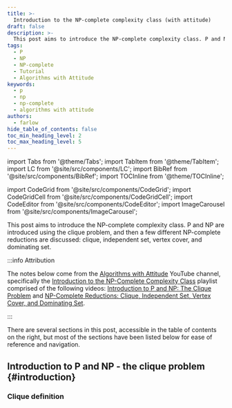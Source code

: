 ```yaml
---
title: >-
  Introduction to the NP-complete complexity class (with attitude)
draft: false
description: >-
  This post aims to introduce the NP-complete complexity class. P and NP are introduced using the clique problem, and then a few different NP-complete reductions are discussed: clique, independent set, vertex cover, and dominating set.
tags: 
  - P
  - NP
  - NP-complete
  - Tutorial
  - Algorithms with Attitude
keywords: 
  - p
  - np
  - np-complete
  - algorithms with attitude
authors: 
  - farlow
hide_table_of_contents: false
toc_min_heading_level: 2
toc_max_heading_level: 5
---
```


import Tabs from '@theme/Tabs';
import TabItem from '@theme/TabItem';
import LC from '@site/src/components/LC';
import BibRef from '@site/src/components/BibRef';
import TOCInline from '@theme/TOCInline';

import CodeGrid from '@site/src/components/CodeGrid';
import CodeGridCell from '@site/src/components/CodeGridCell';
import CodeEditor from '@site/src/components/CodeEditor';
import ImageCarousel from '@site/src/components/ImageCarousel';

<!-- import snippet1 from '!!raw-loader!./snippet-1.py'; -->

This post aims to introduce the NP-complete complexity class. P and NP are introduced using the clique problem, and then a few different NP-complete reductions are discussed: clique, independent set, vertex cover, and dominating set.

<!--truncate-->

:::info Attribution

The notes below come from the [Algorithms with Attitude](https://www.youtube.com/@AlgorithmswithAttitude/playlists) YouTube channel, specifically the [Introduction to the NP-Complete Complexity Class](https://www.youtube.com/playlist?list=PLSVu1-lON6LytLlGHl3cxq_PrwQBlnEhm) playlist comprised of the following videos: 
[Introduction to P and NP: The Clique Problem](https://www.youtube.com/watch?v=B801ZELDFZo&list=PLSVu1-lON6LytLlGHl3cxq_PrwQBlnEhm&index=1) and [NP-Complete Reductions: Clique, Independent Set, Vertex Cover, and Dominating Set](https://www.youtube.com/watch?v=u5W32YxmnL8&list=PLSVu1-lON6LytLlGHl3cxq_PrwQBlnEhm&index=2).

:::

There are several sections in this post, accessible in the table of contents on the right, but most of the sections have been listed below for ease of reference and navigation.

<TOCInline toc={toc} minHeadingLevel={2} maxHeadingLevel={4} />

## Introduction to P and NP - the clique problem {#introduction}

### Clique definition


